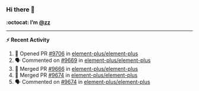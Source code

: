 ### Hi there 👋

**:octocat: I’m [@zz](https://github.com/holazz)**

---

**:zap: Recent Activity**

<!--START_SECTION:activity-->
1. 💪 Opened PR [#9706](https://github.com/element-plus/element-plus/pull/9706) in [element-plus/element-plus](https://github.com/element-plus/element-plus)
2. 🗣 Commented on [#9669](https://github.com/element-plus/element-plus/issues/9669) in [element-plus/element-plus](https://github.com/element-plus/element-plus)
3. 🎉 Merged PR [#9666](https://github.com/element-plus/element-plus/pull/9666) in [element-plus/element-plus](https://github.com/element-plus/element-plus)
4. 🎉 Merged PR [#9674](https://github.com/element-plus/element-plus/pull/9674) in [element-plus/element-plus](https://github.com/element-plus/element-plus)
5. 🗣 Commented on [#9674](https://github.com/element-plus/element-plus/issues/9674) in [element-plus/element-plus](https://github.com/element-plus/element-plus)
<!--END_SECTION:activity-->
